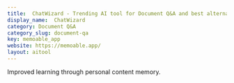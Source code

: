 ```yaml
---
title:  ChatWizard - Trending AI tool for Document Q&A and best alternatives
display_name:  ChatWizard
category: Document Q&A
category_slug: document-qa
key: memoable_app
website: https://memoable.app/
layout: aitool
---
```


Improved learning through personal content memory.
